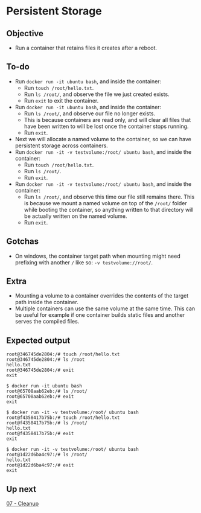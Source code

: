 # Persistent Storage

## Objective

* Run a container that retains files it creates after a reboot.

## To-do

* Run `docker run -it ubuntu bash`, and inside the container:
   * Run `touch /root/hello.txt`.
   * Run `ls /root/`, and observe the file we just created exists.
   * Run `exit` to exit the container.
* Run `docker run -it ubuntu bash`, and inside the container:
   * Run `ls /root/`, and observe our file no longer exists.
   * This is because containers are read only, and will clear all files that have been written to will be lost once the container stops running.
   * Run `exit`.
* Next we will allocate a named volume to the container, so we can have persistent storage across containers.
* Run `docker run -it -v testvolume:/root/ ubuntu bash`, and inside the container:
   * Run `touch /root/hello.txt`.
   * Run `ls /root/`.
   * Run `exit`.
* Run `docker run -it -v testvolume:/root/ ubuntu bash`, and inside the container:
   * Run `ls /root/`, and observe this time our file still remains there. This is because we mount a named volume on top of the `/root/` folder while booting the container, so anything written to that directory will be actually written on the named volume.
   * Run `exit`.

## Gotchas

* On windows, the container target path when mounting might need prefixing with another `/` like so: `-v testvolume://root/`.

## Extra

* Mounting a volume to a container overrides the contents of the target path inside the container.
* Multiple containers can use the same volume at the same time. This can be useful for example if one container builds static files and another serves the compiled files.

## Expected output

```
root@346745de2804:/# touch /root/hello.txt
root@346745de2804:/# ls /root
hello.txt
root@346745de2804:/# exit
exit
```

```
$ docker run -it ubuntu bash
root@65708aab62eb:/# ls /root/
root@65708aab62eb:/# exit
exit
```

```
$ docker run -it -v testvolume:/root/ ubuntu bash
root@f4358417b75b:/# touch /root/hello.txt
root@f4358417b75b:/# ls /root/
hello.txt
root@f4358417b75b:/# exit
exit
```

```
$ docker run -it -v testvolume:/root/ ubuntu bash
root@1d22d6ba4c97:/# ls /root/
hello.txt
root@1d22d6ba4c97:/# exit
exit
```

## Up next

[07 - Cleanup](../07-Cleanup/README.md)
